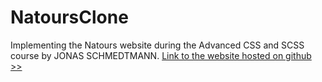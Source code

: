# NatoursClone
Implementing the Natours website during the Advanced CSS and SCSS course by JONAS SCHMEDTMANN. [Link to the website hosted on github >>](https://omar-ashinawy.github.io/NatoursClone/)
